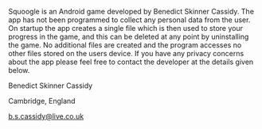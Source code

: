 Squoogle is an Android game developed by Benedict Skinner Cassidy. The app has not been programmed to collect any personal data from the user. On startup the app creates a single file which is then used to store your progress in the game, and this can be deleted at any point by uninstalling the game. No additional files are created and the program accesses no other files stored on the users device. If you have any privacy concerns about the app please feel free to contact the developer at the details given below.

Benedict Skinner Cassidy

Cambridge, England

b.s.cassidy@live.co.uk
